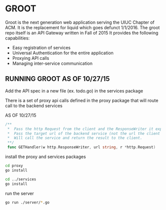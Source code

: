 # GROOT

Groot is the next generation web application serving the UIUC Chapter of ACM.
It is the replacement for liquid which goes defunct 1/1/2016.
The groot repo itself is an API Gateway written in Fall of 2015
It provides the following capabilities:
  * Easy registration of services
  * Universal Authentication for the entire application
  * Proxying API calls
  * Managing inter-service communication



## RUNNING GROOT AS OF 10/27/15

Add the API spec in a new file (ex. todo.go) in the services package

There is a set of proxy api calls defined in the proxy package that will route call to the backend services

AS OF 10/27/15
```go
/**
 *  Pass the http Request from the client and the ResponseWriter it expects
 *  Pass the target url of the backend service (not the url the client called)
 *  Will call the service and return the result to the client.
 **/
 func GETHandler(w http.ResponseWriter, url string, r *http.Request)
```

install the proxy and services packages

```sh
cd proxy
go install

cd ../services
go install
```

run the server

```sh
go run ./server/*.go
```
